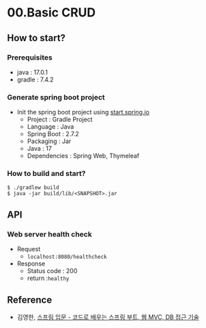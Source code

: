 # 00.Basic CRUD
## How to start?
### Prerequisites
- java : 17.0.1
- gradle : 7.4.2

### Generate spring boot project 
- Init the spring boot project using [start.spring.io](https://start.spring.io/)
  - Project : Gradle Project
  - Language : Java
  - Spring Boot : 2.7.2
  - Packaging : Jar
  - Java : 17
  - Dependencies : Spring Web, Thymeleaf

### How to build and start?
```aidl
$ ./gradlew build 
$ java -jar build/lib/<SNAPSHOT>.jar
```

## API
### Web server health check
- Request
  - `localhost:8080/healthcheck`
- Response
  - Status code : 200 
  - return :`healthy`

## Reference
- 김영한, [스프링 입문 - 코드로 배우는 스프링 부트, 웹 MVC, DB 접근 기술](https://www.inflearn.com/course/%EC%8A%A4%ED%94%84%EB%A7%81-%EC%9E%85%EB%AC%B8-%EC%8A%A4%ED%94%84%EB%A7%81%EB%B6%80%ED%8A%B8)
